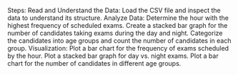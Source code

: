 Steps:
Read and Understand the Data: Load the CSV file and inspect the data to understand its structure.
Analyze Data:
Determine the hour with the highest frequency of scheduled exams.
Create a stacked bar graph for the number of candidates taking exams during the day and night.
Categorize the candidates into age groups and count the number of candidates in each group.
Visualization:
Plot a bar chart for the frequency of exams scheduled by the hour.
Plot a stacked bar graph for day vs. night exams.
Plot a bar chart for the number of candidates in different age groups.
